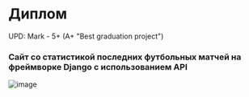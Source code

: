 # Диплом
UPD: Mark - 5+ (A+ "Best graduation project")
### Сайт со статистикой последних футбольных матчей на фреймворке Django с использованием API

![image](https://user-images.githubusercontent.com/93688655/227967882-ee6879f5-cb31-4695-a8e8-eb6338db95f1.png)
